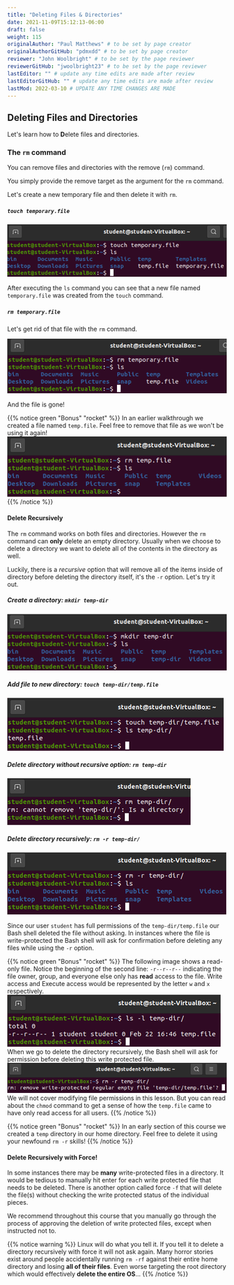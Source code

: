 ```yaml
---
title: "Deleting Files & Directories"
date: 2021-11-09T15:12:13-06:00
draft: false
weight: 115
originalAuthor: "Paul Matthews" # to be set by page creator
originalAuthorGitHub: "pdmxdd" # to be set by page creator
reviewer: "John Woolbright" # to be set by the page reviewer
reviewerGitHub: "jwoolbright23" # to be set by the page reviewer
lastEditor: "" # update any time edits are made after review
lastEditorGitHub: "" # update any time edits are made after review
lastMod: 2022-03-10 # UPDATE ANY TIME CHANGES ARE MADE
---
```


## Deleting Files and Directories

Let's learn how to **D**elete files and directories.

### The `rm` command

You can remove files and directories with the remove (`rm`) command.

You simply provide the remove target as the argument for the `rm` command.

Let's create a new temporary file and then delete it with `rm`.

##### `touch temporary.file`

![touch temporary file](pictures/touch-temporary-file.png?classes=border)

After executing the `ls` command you can see that a new file named `temporary.file` was created from the `touch` command.

##### `rm temporary.file`

Let's get rid of that file with the `rm` command.

![rm temporary file](pictures/rm-temporary-file.png?classes=border)

And the file is gone!

{{% notice green "Bonus" "rocket" %}}
In an earlier walkthrough we created a file named `temp.file`. Feel free to remove that file as we won't be using it again!
![rm temp file](pictures/rm-temp-file.png?classes=border)
{{% /notice %}}

#### Delete Recursively

The `rm` command works on both files and directories. However the `rm` command can **only** delete an empty directory. Usually when we choose to delete a directory we want to delete all of the contents in the directory as well.

Luckily, there is a *recursive* option that will remove all of the items inside of directory before deleting the directory itself, it's the `-r` option. Let's try it out.

##### Create a directory: `mkdir temp-dir`

![mkdir temp-dir](pictures/mkdir-temp-dir.png?classes=border)

##### Add file to new directory: `touch temp-dir/temp.file`

![touch temp-file](pictures/touch-temp-file.png?classes=border)

##### Delete directory without recursive option: `rm temp-dir`

![rm temp-dir](pictures/rm-temp-dir.png?classes=border)

##### Delete directory recursively: `rm -r temp-dir/` 

![rm temp-dir recursively](pictures/rm-temp-dir-recursively.png?classes=border)

Since our user `student` has full permissions of the `temp-dir/temp.file` our Bash shell deleted the file without asking. In instances where the file is write-protected the Bash shell will ask for confirmation before deleting any files while using the `-r` option.

{{% notice green "Bonus" "rocket" %}}
The following image shows a read-only file. Notice the beginning of the second line: `-r--r--r--` indicating the file owner, group, and everyone else only has **read** access to the file. Write access and Execute access would be represented by the letter `w` and `x` respectively.
![ls -l temp-dir](pictures/ls-l-temp-dir.png?classes=border)
When we go to delete the directory recursively, the Bash shell will ask for permission before deleting this write protected file.
![rm -r temp-dir write protected](pictures/rm-r-temp-dir-write-protected.png?classes=border)
We will not cover modifying file permissions in this lesson. But you can read about the `chmod` command to get a sense of how the `temp.file` came to have only read access for all users.
{{% /notice %}}

{{% notice green "Bonus" "rocket" %}}
In an early section of this course we created a `temp` directory in our home directory. Feel free to delete it using your newfound `rm -r` skills!
{{% /notice %}}

#### Delete Recursively with Force!

In some instances there may be **many** write-protected files in a directory. It would be tedious to manually hit enter for each write protected file that needs to be deleted. There is another option called force `-f` that will delete the file(s) without checking the write protected status of the individual pieces.

We recommend throughout this course that you manually go through the process of approving the deletion of write protected files, except when instructed not to.

{{% notice warning %}}
Linux will do what you tell it. If you tell it to delete a directory recursively with force it will not ask again. Many horror stories exist around people accidentally running `rm -rf` against their entire home directory and losing **all of their files**. Even worse targeting the root directory which would effectively **delete the entire OS**...
{{% /notice %}}